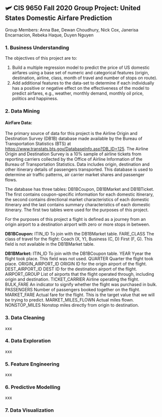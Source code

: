 ## 🛩 CIS 9650 Fall 2020 Group Project: United States Domestic Airfare Prediction
Group Members: Anna Bae, Dewan Choudhury, Nick Cox, Janerisa Encarnacion, Rebeka Haque, Duyen Nguyen

### 1. Business Understanding

The objectives of this project are to:
1. Build a multiple regression model to predict the price of US domestic airfares using a base set of numeric and categorical features (origin, destination, airline, class, month of travel and number of stops on route).
2. Add additional features to the data-set to determine if each individually has a positive or negative effect on the effectiveness of the model to predict airfares, e.g., weather, monthly demand, monthly oil price, politics and happiness.



### 2. Data Mining

#### AirFare Data:
The primary source of data for this project is the Airline Origin and Destination Survey (DB1B) database made available by the Bureau of Transportation Statistics (BTS) at https://www.transtats.bts.gov/DatabaseInfo.asp?DB_ID=125.  The Airline Origin and Destination Survey is a 10% sample of airline tickets from reporting carriers collected by the Office of Airline Information of the Bureau of Transportation Statistics. Data includes origin, destination and other itinerary details of passengers transported. This database is used to determine air traffic patterns, air carrier market shares and passenger flows.

The database has three tables: DB1BCoupon, DB1BMarket and DB1BTicket.  The first contains coupon-specific information for each domestic itinerary, the second contains directional market characteristics of each domestic itinerary and the last contains summary characteristics of each domestic itinerary.  The first two tables were used for the purposes of this project.

For the purposes of this project a flight is defined as a journey from an origin airport to a destination airport with zero or more stops in between.

**DB1BCoupon:** 
ITIN_ID       To join with the DB1BMarket table.
FARE_CLASS    The class of travel for the flight: Coach (X, Y), Business (C, D) First (F, G).  This field is not available in the DB1BMarket table.

**DB1BMarket:** 
ITIN_ID                     To join with the DB1BCoupon table.
YEAR                        Yyear the flight took place.  This field was not used.
QUARTER                     Quarter the flight took place.
ORIGIN_AIRPORT_ID	ORIGIN    ID for the origin airport of the flight.
DEST_AIRPORT_ID	DEST        ID for the destination airport of the flight.
AIRPORT_GROUP               List of airports that the flight operated through, including origin and destination.
TICKET_CARRIER              Airline operating the flight.
BULK_FARE                   An indicator to signify whether the flight was purchased in bulk.
PASSENGERS                  Number of passengers booked together on the flight.
MARKET_FARE                 Actual fare for the flight.  This is the target value that we will be trying to predict.
MARKET_MILES_FLOWN          Actual miles flown.
NONSTOP_MILES               Nonstop miles directly from origin to destination.





### 3. Data Cleaning

xxx


### 4. Data Exploration

xxx


### 5. Feature Engineering

xxx


### 6. Predictive Modelling

xxx


### 7. Data Visualization
